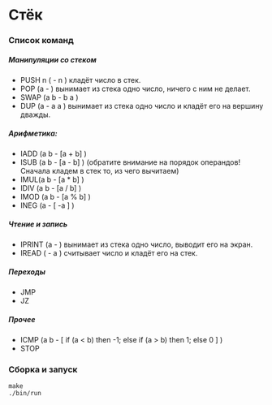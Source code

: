 # Стёк

### Список команд
##### Манипуляции со стеком
- PUSH n  ( - n ) кладёт число в стек.
- POP (a - ) вынимает из стека одно число, ничего с ним не делает.
- SWAP (a b - b a )
- DUP (a - a a ) вынимает из стека одно число и кладёт его на вершину дважды.
##### Арифметика:
- IADD (a b - [a + b] )
- ISUB (a b - [a - b] ) (обратите внимание на порядок операндов! Сначала кладем в стек то, из чего вычитаем)
- IMUL(a b - [a * b] )
- IDIV (a b - [a / b] )
- IMOD (a b - [a % b] )
- INEG (a - [ -a ] )
##### Чтение и запись
- IPRINT (a - ) вынимает из стека одно число, выводит его на экран.
- IREAD ( - a ) считывает число и кладёт его на стек.
##### Переходы
- JMP
- JZ
##### Прочее
- ICMP (a b - [ if (a < b) then -1; else if (a > b) then 1; else 0 ] )
- STOP

### Cборка и запуск
```
make 
./bin/run
```